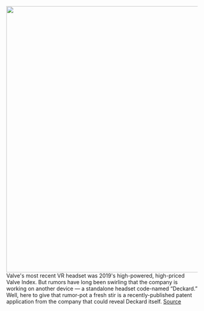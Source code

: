 <img src='https://cdn.vox-cdn.com/thumbor/9-Wow17NN0oD2bmpWcw39o4cySo=/0x0:1772x1298/1200x800/filters:focal(745x508:1027x790)/cdn.vox-cdn.com/uploads/chorus_image/image/70986539/Screenshot_2022_06_17_at_10.12.14.0.png' width='700px' /><br/>
Valve's most recent VR headset was 2019's high-powered, high-priced Valve Index. But rumors have long been swirling that the company is working on another device — a standalone headset code-named “Deckard.” Well, here to give that rumor-pot a fresh stir is a recently-published patent application from the company that could reveal Deckard itself.
<a href='https://www.theverge.com/2022/6/17/23172293/valve-deckard-vr-headset-rumor-patent-images-leak'> Source <a/>